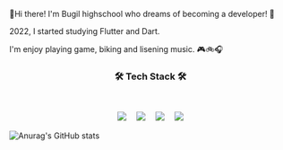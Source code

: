 👋Hi there! I'm Bugil highschool who dreams of becoming a developer! 🚀

2022, I started studying Flutter and Dart.


I'm enjoy playing game, biking and lisening music. 🎮🚲🎧


<h3 align="center"><b>🛠 Tech Stack 🛠</b></h3>
</br>
<p align="center">
<img src="https://img.shields.io/badge/Python-3776AB?style=flat-square&logo=Python&logoColor=FFD43B">　
<img src="https://img.shields.io/badge/C-A8B9CC?style=flat-square&logo=C&logoColor=FFFFFF">　
<img src="https://img.shields.io/badge/Dart-0175C2?style=flat-square&logo=Dart&logoColor=FFFFFF">　
<img src="https://img.shields.io/badge/Flutter-02569B?style=flat-square&logo=Flutter&logoColor=FFFFFF">  
</br>

![Anurag's GitHub stats](https://github-readme-stats.vercel.app/api?username=polydou2264&show_icons=true&theme=nord)
 




<!--
**polydou2264/polydou2264** is a ✨ _special_ ✨ repository because its `README.md` (this file) appears on your GitHub profile.

<img src="https://img.shields.io/badge/{내용}-{배경 색깔}?style={스타일}&logo={로고이름}&logoColor={로고 색깔}"/>

Here are some ideas to get you started:

- 🔭 I’m currently working on ...
- 🌱 I’m currently learning ...
- 👯 I’m looking to collaborate on ...
- 🤔 I’m looking for help with ...
- 💬 Ask me about ...
- 📫 How to reach me: ...
- 😄 Pronouns: ...
- ⚡ Fun fact: ...
-->
